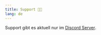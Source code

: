 ```yaml
---
title: Support 👨‍💻
lang: de
---
```


Support gibt es aktuell nur im [Discord Server](https://discord.gg/RcTNjpB).
